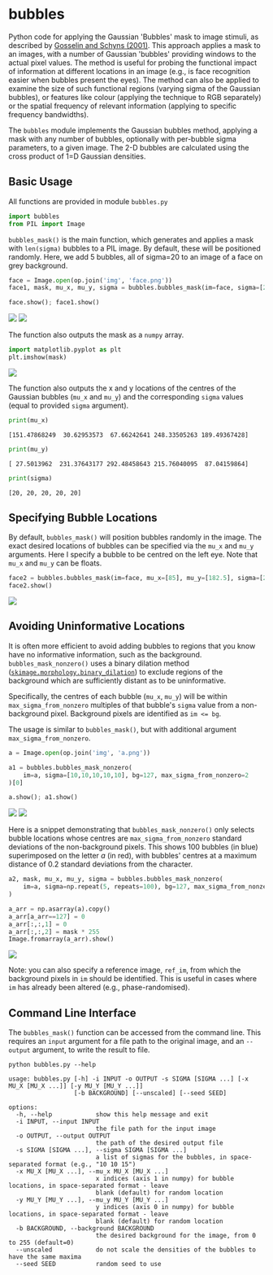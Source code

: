 # bubbles

Python code for applying the Gaussian 'Bubbles' mask to image stimuli, as described by [Gosselin and Schyns (2001)](https://doi.org/10.1016/S0042-6989(01)00097-9). This approach applies a mask to an images, with a number of Gaussian 'bubbles' providing windows to the actual pixel values. The method is useful for probing the functional impact of information at different locations in an image (e.g., is face recognition easier when bubbles present the eyes). The method can also be applied to examine the size of such functional regions (varying sigma of the Gaussian bubbles), or features like colour (applying the technique to RGB separately) or the spatial frequency of relevant information (applying to specific frequency bandwidths).

The `bubbles` module implements the Gaussian bubbles method, applying a mask with any number of bubbles, optionally with per-bubble sigma parameters, to a given image. The 2-D bubbles are calculated using the cross product of 1=D Gaussian densities.

## Basic Usage

All functions are provided in module `bubbles.py`

```python
import bubbles
from PIL import Image
```

`bubbles_mask()` is the main function, which generates and applies a mask with `len(sigma)` bubbles to a PIL image. By default, these will be positioned randomly. Here, we add 5 bubbles, all of sigma=20 to an image of a face on grey background.

```python
face = Image.open(op.join('img', 'face.png'))
face1, mask, mu_x, mu_y, sigma = bubbles.bubbles_mask(im=face, sigma=[20,20,20,20,20], bg=127)

face.show(); face1.show()
```

![](img/face.png)
![](examples/face1.png)

The function also outputs the mask as a `numpy` array.

```python
import matplotlib.pyplot as plt
plt.imshow(mask)
```

![](examples/face1_mask.png)

The function also outputs the x and y locations of the centres of the Gaussian bubbles (`mu_x` and `mu_y`) and the corresponding `sigma` values (equal to provided `sigma` argument).

```python
print(mu_x)
```

```
[151.47868249  30.62953573  67.66242641 248.33505263 189.49367428]
```

```python
print(mu_y)
```

```
[ 27.5013962  231.37643177 292.48458643 215.76040095  87.04159864]
```

```python
print(sigma)
```

```
[20, 20, 20, 20, 20]
```

## Specifying Bubble Locations

By default, `bubbles_mask()` will position bubbles randomly in the image. The exact desired locations of bubbles can be specified via the `mu_x` and `mu_y` arguments. Here I specify a bubble to be centred on the left eye. Note that `mu_x` and `mu_y` can be floats.

```python
face2 = bubbles.bubbles_mask(im=face, mu_x=[85], mu_y=[182.5], sigma=[20], bg=127)[0]
face2.show()
```

![](examples/face2.png)


## Avoiding Uninformative Locations

It is often more efficient to avoid adding bubbles to regions that you know have no informative information, such as the background. `bubbles_mask_nonzero()` uses a binary dilation method ([`skimage.morphology.binary_dilation`](https://scikit-image.org/docs/stable/api/skimage.morphology.html#skimage.morphology.binary_dilation)) to exclude regions of the background which are sufficiently distant as to be uninformative.

Specifically, the centres of each bubble (`mu_x`, `mu_y`) will be within `max_sigma_from_nonzero` multiples of that bubble's `sigma` value from a non-background pixel. Background pixels are identified as `im <= bg`.

The usage is similar to `bubbles_mask()`, but with additional argument `max_sigma_from_nonzero`.

```python
a = Image.open(op.join('img', 'a.png'))

a1 = bubbles.bubbles_mask_nonzero(
    im=a, sigma=[10,10,10,10,10], bg=127, max_sigma_from_nonzero=2
)[0]

a.show(); a1.show()
```

![](img/a.png)
![](examples/a1.png)

Here is a snippet demonstrating that `bubbles_mask_nonzero()` only selects bubble locations whose centres are `max_sigma_from_nonzero` standard deviations of the non-background pixels. This shows 100 bubbles (in blue) superimposed on the letter *a* (in red), with bubbles' centres at a maximum distance of 0.2 standard deviations from the character.

```python
a2, mask, mu_x, mu_y, sigma = bubbles.bubbles_mask_nonzero(
    im=a, sigma=np.repeat(5, repeats=100), bg=127, max_sigma_from_nonzero=0.2
)

a_arr = np.asarray(a).copy()
a_arr[a_arr==127] = 0
a_arr[:,:,1] = 0
a_arr[:,:,2] = mask * 255
Image.fromarray(a_arr).show()
```

![](examples/a2_locs.png)

Note: you can also specify a reference image, `ref_im`, from which the background pixels in `im` should be identified. This is useful in cases where `im` has already been altered (e.g., phase-randomised).

## Command Line Interface

The `bubbles_mask()` function can be accessed from the command line. This requires an `input` argument for a file path to the original image, and an `--output` argument, to write the result to file.

```
python bubbles.py --help
```

```
usage: bubbles.py [-h] -i INPUT -o OUTPUT -s SIGMA [SIGMA ...] [-x MU_X [MU_X ...]] [-y MU_Y [MU_Y ...]]
                  [-b BACKGROUND] [--unscaled] [--seed SEED]

options:
  -h, --help            show this help message and exit
  -i INPUT, --input INPUT
                        the file path for the input image
  -o OUTPUT, --output OUTPUT
                        the path of the desired output file
  -s SIGMA [SIGMA ...], --sigma SIGMA [SIGMA ...]
                        a list of sigmas for the bubbles, in space-separated format (e.g., "10 10 15")
  -x MU_X [MU_X ...], --mu_x MU_X [MU_X ...]
                        x indices (axis 1 in numpy) for bubble locations, in space-separated format - leave
                        blank (default) for random location
  -y MU_Y [MU_Y ...], --mu_y MU_Y [MU_Y ...]
                        y indices (axis 0 in numpy) for bubble locations, in space-separated format - leave
                        blank (default) for random location
  -b BACKGROUND, --background BACKGROUND
                        the desired background for the image, from 0 to 255 (default=0)
  --unscaled            do not scale the densities of the bubbles to have the same maxima
  --seed SEED           random seed to use
```
